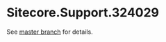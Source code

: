 # Sitecore.Support.324029

See [master branch](https://github.com/sitecoresupport/Sitecore.Support.324029) for details.